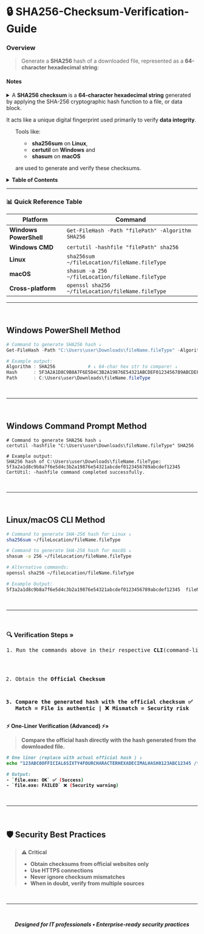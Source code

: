 <!--
<a href="#gif5">TheGif5</a>
<a id="gif5"></a>
-->



# 🔒 SHA256-Checksum-Verification-Guide

<a id="overview"></a>
<h3><b>Overview</b></h3>

> Generate a **SHA256** hash of a downloaded file, 
represented as a **64-character hexadecimal string**:



<h4><b>Notes</b></h4>
<details>
<summary>A <b>SHA256 checksum</b> is a <b>64-character hexadecimal string</b> generated by applying the SHA-256 cryptographic hash function to a file, or data block.<br/>

It acts like a unique digital fingerprint used primarily to verify <b>data integrity</b>.
<ol>
Tools like:<br/>

- <b>sha256sum</b> on <b>Linux</b>,<br/>
- <b>certutil</b> on <b>Windows</b> and<br/>
- <b>shasum</b> on <b>macOS</b> <br/>

are used to generate and verify these checksums.
</ol>

</summary>
<ol>
When you download or transfer a file, even minor corruption or tampering will produce a completely different SHA256 checksum. <br/>
By <b>comparing</b> the computed checksum of the received file with the <b>original checksum</b> (provided by a trusted source), you can confirm whether the file is intact and unaltered.
</ol>
</details>


<!--------------TABLEofCONTENTS--------------->


<details>
<summary><b><b>Table of Contents</b></b></summary> 

<ol>
<a href="#overview">Overview</a>
</ol>

<ol>
<a href="#table">Quick Reference Table</a>
</ol>

<ol>
<a href="#powershell">Windows Powershell Method »</a>
<br/>
<a href="#cli">Windows CLI Method »</a>
</ol>

<ol>
<a href="#linux">Linux Method »</a>
</ol>

<ol>
<a href="#mac">macOS Method »</a>
</ol>

<ol>
<a href="#verify">Verification Steps »</a>
</ol>

<ol>
<a href="#bestPractice">Security Best Practices »</a>
</ol>

</details>


---


<a id="table"></a>
### 📊 Quick Reference Table


| Platform               | Command                                           |
| ---------------------- | ------------------------------------------------- |
| **Windows PowerShell** | `Get-FileHash -Path "filePath" -Algorithm SHA256` |
| **Windows CMD**        | `certutil -hashfile "filePath" sha256`            |
| **Linux**              | `sha256sum ~/fileLocation/fileName.fileType`      |
| **macOS**              | `shasum -a 256 ~/fileLocation/fileName.fileType`  |
| **Cross-platform**     | `openssl sha256 ~/fileLocation/fileName.fileType` |


---




<br/>
<a id="powershell"></a>

## Windows PowerShell Method
```powershell
# Command to generate SHA256 hash ↓
Get-FileHash -Path "C:\Users\user\Downloads\fileName.fileType" -Algorithm SHA256 

# Example output:
Algorithm : SHA256            # ↓ 64-char hex str to compare! ↓
Hash      : 5F3A2A1D8C9B8A7F6E5D4C3B2A19876E54321ABCDEF0123456789ABCDEF12345
Path      : C:\Users\user\Downloads\fileName.fileType
```
<br/>

---

<br/>
<a id="cli"></a>

## Windows Command Prompt Method


```Command Prompt Method
# Command to generate SHA256 hash ↓
certutil -hashfile "C:\Users\user\Downloads\fileName.fileType" SHA256

# Example output:
SHA256 hash of C:\Users\user\Downloads\fileName.fileType:
5f3a2a1d8c9b8a7f6e5d4c3b2a19876e54321abcdef0123456789abcdef12345
CertUtil: -hashfile command completed successfully.
```
<br/>

---

<br/>

<a id="linux"></a><a id="mac"></a>

## Linux/macOS CLI Method
```bash
# Command to generate SHA-256 hash for Linux ↓
sha256sum ~/fileLocation/fileName.fileType

# Command to generate SHA-256 hash for macOS ↓
shasum -a 256 ~/fileLocation/fileName.fileType

# Alternative commands:
openssl sha256 ~/fileLocation/fileName.fileType

# Example Output:
5f3a2a1d8c9b8a7f6e5d4c3b2a19876e54321abcdef0123456789abcdef12345  fileName.fileType
```
<br/>

---

<br/>
<a id="verify"></a>

<h3>🔍 Verification Steps »</h3>
<pre>
1. Run the commands above in their respective <b>CLI</b>(command-line interface)

2.  Obtain the <b>Official Checksum

3. Compare the generated hash with the official checksum 
    <b>✅ Match</b> = File is authentic | <b>❌ Mismatch</b> = Security risk </pre>

**⚡ One-Liner Verification (Advanced) ⚡»**
> Compare the **official hash** directly with the hash generated from the **downloaded file**. 
```bash
# One liner (replace with actual official hash ) ↓
echo "123ABC0OFFICIAL6SIXTY4FOURCHARACTERHEXADECIMALHASH0123ABC12345 /filePath" | sha256sum -c`

# Output:
- `file.exe: OK` ✅ (Success)
- `file.exe: FAILED` ❌ (Security warning)
```
<br/>

---
<br/>
<a id="bestpractices"></a>

## 🛡️ Security Best Practices

> ⚠️ **Critical**
> - Obtain checksums from official websites only
> - Use HTTPS connections
> - Never ignore checksum mismatches
> - When in doubt, verify from multiple sources

<br/>

---

<br/>

<div align="center">

*Designed for IT professionals • Enterprise-ready security practices*

</div>

